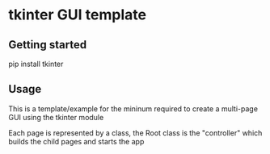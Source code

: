 # tkinter GUI template



## Getting started

pip install tkinter

## Usage

This is a template/example for the mininum required to create a multi-page GUI using the tkinter module

Each page is represented by a class, the Root class is the "controller" which builds the child pages and starts the app